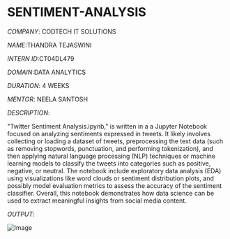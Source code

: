 # SENTIMENT-ANALYSIS

*COMPANY*: CODTECH IT SOLUTIONS

*NAME*:THANDRA TEJASWINI

*INTERN ID*:CT04DL479

*DOMAIN*:DATA ANALYTICS

*DURATION*: 4 WEEKS

*MENTOR*: NEELA SANTOSH

*DESCRIPTION*:

 "Twitter Sentiment Analysis.ipynb," is written in a  a Jupyter Notebook focused on analyzing sentiments expressed in tweets. It likely involves collecting or loading a dataset of tweets, preprocessing the text data (such as removing stopwords, punctuation, and performing tokenization), and then applying natural language processing (NLP) techniques or machine learning models to classify the tweets into categories such as positive, negative, or neutral. The notebook  include exploratory data analysis (EDA) using visualizations like word clouds or sentiment distribution plots, and possibly model evaluation metrics to assess the accuracy of the sentiment classifier. Overall, this notebook demonstrates how data science can be used to extract meaningful insights from social media content.

 *OUTPUT*:

 ![Image](https://github.com/user-attachments/assets/bf64e94c-8a35-481b-9518-418d475523bf)
